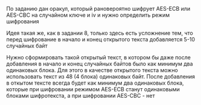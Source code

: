 По заданию дан оракул, который рановероятно шифрует AES-ECB или AES-CBC на случайном ключе и iv и нужно определить режим шифрования

Идея такая же, как в задании 8, только здесь есть усложнение тем, что перед шифрование в начало и конец открытого текста добавляется 5-10 случайных байт  


Нужно сформировать такой открытый текст, в котором бы даже после добавления в начало и конец случайных байтов было как минимум два одинаковых блока.
Для этого в качестве открытого текста можно использовать текст из 48 (4 блока) одинаковых байт. 
После добавления в откытом тексте всегда будет как минимум два одинаковых блока, которые при шифровании режимом AES-ECB станут одинаковыми блоками шифротекста, а при шифровании AES-CBC - нет

